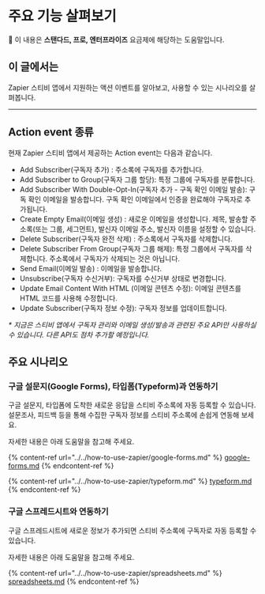 # 주요 기능 살펴보기

💬 이 내용은 **스탠다드, 프로, 엔터프라이즈** 요금제에 해당하는 도움말입니다.

## 이 글에서는

Zapier 스티비 앱에서 지원하는 액션 이벤트를 알아보고, 사용할 수 있는 시나리오를 살펴봅니다.

***

## Action event 종류

현재 Zapier 스티비 앱에서 제공하는 Action event는 다음과 같습니다.

* Add Subscriber(구독자 추가)  : 주소록에 구독자를 추가합니다.
* Add Subscriber to Group(구독자 그룹 할당): 특정 그룹에 구독자를 분류합니다.
* Add Subscriber With Double-Opt-In(구독자 추가 - 구독 확인 이메일 발송): 구독 확인 이메일을 발송합니다. 구독 확인 이메일에서 인증을 완료해야 구독자로 추가됩니다.
* Create Empty Email(이메일 생성)  : 새로운 이메일을 생성합니다. 제목, 발송할 주소록(또는 그룹, 세그먼트), 발신자 이메일 주소, 발신자 이름을 설정할 수 있습니다.
* Delete Subscriber(구독자 완전 삭제)  : 주소록에서 구독자를 삭제합니다.
* Delete Subscriber From Group(구독자 그룹 해제): 특정 그룹에서 구독자를 삭제합니다. 주소록에서 구독자가 삭제되는 것은 아닙니다.
* Send Email(이메일 발송)  : 이메일을 발송합니다.&#x20;
* Unsubscribe(구독자 수신거부): 구독자를 수신거부 상태로 변경합니다.
* Update Email Content With HTML  (이메일 콘텐츠 수정): 이메일 콘텐츠를 HTML 코드를 사용해 수정합니다.
* Update Subscriber(구독자 정보 수정): 구독자 정보를 업데이트합니다.

_\* 지금은 스티비 앱에서 구독자 관리와 이메일 생성/발송과 관련된 주요 API만 사용하실 수 있습니다. 다른 API도 점차 추가할 예정입니다._



## 주요 시나리오

### 구글 설문지(Google Forms), 타입폼(Typeform)과 연동하기

구글 설문지, 타입폼에 도착한 새로운 응답을 스티비 주소록에 자동 등록할 수 있습니다. 설문조사, 피드백 등을 통해 수집한 구독자 정보를 스티비 주소록에 손쉽게 연동해 보세요.

자세한 내용은 아래 도움말을 참고해 주세요.

{% content-ref url="../../how-to-use-zapier/google-forms.md" %}
[google-forms.md](../../how-to-use-zapier/google-forms.md)
{% endcontent-ref %}

{% content-ref url="../../how-to-use-zapier/typeform.md" %}
[typeform.md](../../how-to-use-zapier/typeform.md)
{% endcontent-ref %}

### 구글 스프레드시트와 연동하기

구글 스프레드시트에 새로운 정보가 추가되면 스티비 주소록에 구독자로 자동 등록할 수 있습니다.&#x20;

자세한 내용은 아래 도움말을 참고해 주세요.

{% content-ref url="../../how-to-use-zapier/spreadsheets.md" %}
[spreadsheets.md](../../how-to-use-zapier/spreadsheets.md)
{% endcontent-ref %}
